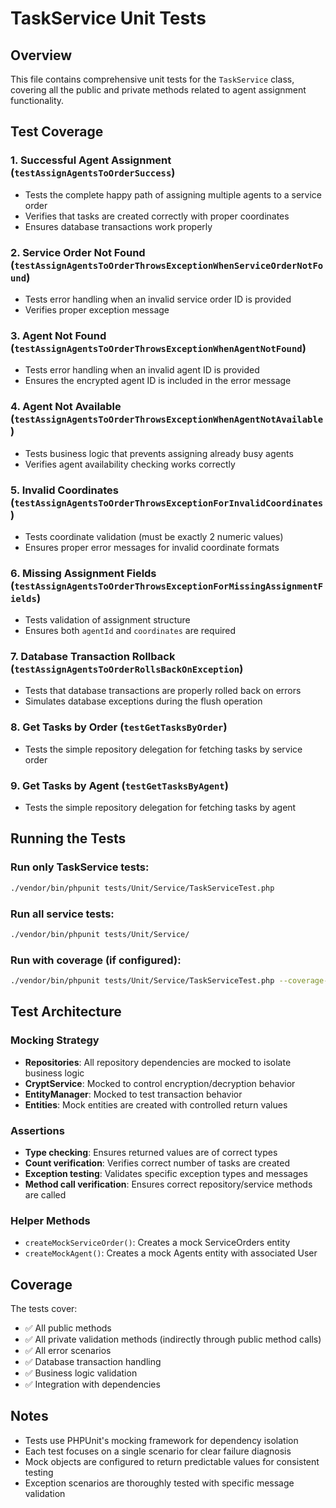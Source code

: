 # TaskService Unit Tests

## Overview
This file contains comprehensive unit tests for the `TaskService` class, covering all the public and private methods related to agent assignment functionality.

## Test Coverage

### 1. **Successful Agent Assignment** (`testAssignAgentsToOrderSuccess`)
- Tests the complete happy path of assigning multiple agents to a service order
- Verifies that tasks are created correctly with proper coordinates
- Ensures database transactions work properly

### 2. **Service Order Not Found** (`testAssignAgentsToOrderThrowsExceptionWhenServiceOrderNotFound`)
- Tests error handling when an invalid service order ID is provided
- Verifies proper exception message

### 3. **Agent Not Found** (`testAssignAgentsToOrderThrowsExceptionWhenAgentNotFound`)
- Tests error handling when an invalid agent ID is provided
- Ensures the encrypted agent ID is included in the error message

### 4. **Agent Not Available** (`testAssignAgentsToOrderThrowsExceptionWhenAgentNotAvailable`)
- Tests business logic that prevents assigning already busy agents
- Verifies agent availability checking works correctly

### 5. **Invalid Coordinates** (`testAssignAgentsToOrderThrowsExceptionForInvalidCoordinates`)
- Tests coordinate validation (must be exactly 2 numeric values)
- Ensures proper error messages for invalid coordinate formats

### 6. **Missing Assignment Fields** (`testAssignAgentsToOrderThrowsExceptionForMissingAssignmentFields`)
- Tests validation of assignment structure
- Ensures both `agentId` and `coordinates` are required

### 7. **Database Transaction Rollback** (`testAssignAgentsToOrderRollsBackOnException`)
- Tests that database transactions are properly rolled back on errors
- Simulates database exceptions during the flush operation

### 8. **Get Tasks by Order** (`testGetTasksByOrder`)
- Tests the simple repository delegation for fetching tasks by service order

### 9. **Get Tasks by Agent** (`testGetTasksByAgent`)
- Tests the simple repository delegation for fetching tasks by agent

## Running the Tests

### Run only TaskService tests:
```bash
./vendor/bin/phpunit tests/Unit/Service/TaskServiceTest.php
```

### Run all service tests:
```bash
./vendor/bin/phpunit tests/Unit/Service/
```

### Run with coverage (if configured):
```bash
./vendor/bin/phpunit tests/Unit/Service/TaskServiceTest.php --coverage-text
```

## Test Architecture

### Mocking Strategy
- **Repositories**: All repository dependencies are mocked to isolate business logic
- **CryptService**: Mocked to control encryption/decryption behavior
- **EntityManager**: Mocked to test transaction behavior
- **Entities**: Mock entities are created with controlled return values

### Assertions
- **Type checking**: Ensures returned values are of correct types
- **Count verification**: Verifies correct number of tasks are created
- **Exception testing**: Validates specific exception types and messages
- **Method call verification**: Ensures correct repository/service methods are called

### Helper Methods
- `createMockServiceOrder()`: Creates a mock ServiceOrders entity
- `createMockAgent()`: Creates a mock Agents entity with associated User

## Coverage
The tests cover:
- ✅ All public methods
- ✅ All private validation methods (indirectly through public method calls)
- ✅ All error scenarios
- ✅ Database transaction handling
- ✅ Business logic validation
- ✅ Integration with dependencies

## Notes
- Tests use PHPUnit's mocking framework for dependency isolation
- Each test focuses on a single scenario for clear failure diagnosis
- Mock objects are configured to return predictable values for consistent testing
- Exception scenarios are thoroughly tested with specific message validation

